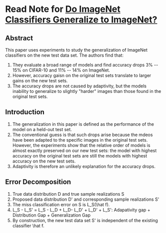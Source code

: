 # Read Note for [Do ImageNet Classifiers Generalize to ImageNet?](http://people.csail.mit.edu/ludwigs/papers/imagenet.pdf)

## Abstract
 This paper uses experiments to study the generalization of ImageNet classifiers on the new test data set. The authors find that:
 1. They evaluate a broad range of models and find accuracy drops 3% -- 15% on CIFAR-10 and 11% -- 14% on ImageNet.
 2. However, accuracy gaisn on the original test sets translate to larger gains on the new test sets. 
 3. The accuracy drops are not caused by adaptivity, but the models inability to generalize to slightly "harder" images than those found in the original test sets.
 
 ## Introduction 
 1. The generalization in this paper is defined as the performance of the model on a held-out test set.
 2. The conventional guess is that such drops arise because the mdeos have been adapted to the specific images in the original test sets.  However, the experiments show that the relative order of models is almost exactly preserved on our new test sets: the model with highest accuracy on the original test sets are still the models with highest accuracy on the new test sets.
 3. Adaptivity is therefore an unlikely explanation for the accuracy drops.
 
 ## Error Decomposition
 1. True data distribution D and true sample realizations S
 2. Proposed data distribution D' and corresponding sample realizations S'
 3. The miss classification error on S is L_S(\hat f).
 4. L_S - L_S' = L_S - L_D + L_D- L_D' + L_D' + L_S': Adapativity gap + Distribution Gap + Generalization Gap
 5. By construction, the new test data set S' is independent of the existing classifier \hat f. 
 
 
